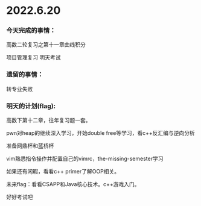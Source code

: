 # 2022.6.20

### 今天完成的事情：

高数二轮复习之第十一章曲线积分

项目管理复习 明天考试

### 遗留的事情：

转专业失败

### 明天的计划(flag):

高数下第十二章，往年复习题一套。

pwn对heap的继续深入学习，开始double free等学习，看c++反汇编与逆向分析

准备网鼎杯和蓝桥杯

vim熟悉指令操作并配置自己的vimrc，the-missing-semester学习

如果还有闲暇，看看c++ primer了解OOP相关。

未来flag：看看CSAPP和Java核心技术。c++游戏入门。

好好考试吧

